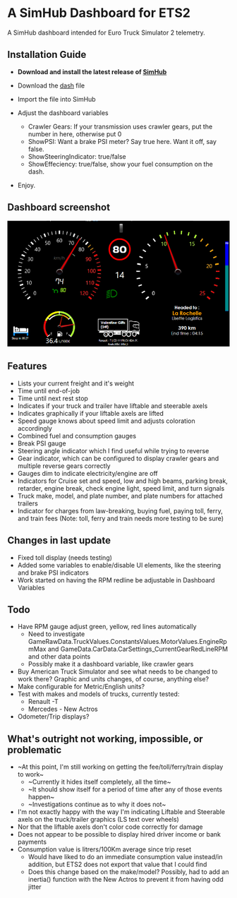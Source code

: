 # A SimHub Dashboard for ETS2

A SimHub dashboard intended for Euro Truck Simulator 2 telemetry.

## Installation Guide

* **Download and install the latest release of [SimHub](https://www.simhubdash.com/)**

* Download the [dash](ETS2Simple.simhubdash) file
* Import the file into SimHub
* Adjust the dashboard variables
  * Crawler Gears: If your transmission uses crawler gears, put the number in here, otherwise put 0
  * ShowPSI: Want a brake PSI meter? Say true here. Want it off, say false.
  * ShowSteeringIndicator: true/false
  * ShowEffeciency: true/false, show your fuel consumption on the dash.
* Enjoy.


## Dashboard screenshot

![Screenshot of dashboard](screenshot.png)

## Features

* Lists your current freight and it's weight
* Time until end-of-job
* Time until next rest stop
* Indicates if your truck and trailer have liftable and steerable axels
* Indicates graphically if your liftable axels are lifted
* Speed gauge knows about speed limit and adjusts coloration accordingly 
* Combined fuel and consumption gauges
* Break PSI gauge
* Steering angle indicator which I find useful while trying to reverse
* Gear indicator, which can be configured to display crawler gears and multiple reverse gears correctly
* Gauges dim to indicate electricity/engine are off
* Indicators for Cruise set and speed, low and high beams, parking break, retarder, engine break, check engine light, speed limit, and turn signals
* Truck make, model, and plate number, and plate numbers for attached trailers
* Indicator for charges from law-breaking, buying fuel, paying toll, ferry, and train fees (Note: toll, ferry and train needs more testing to be sure)

## Changes in last update

* Fixed toll display (needs testing)
* Added some variables to enable/disable UI elements, like the steering and brake PSI indicators
* Work started on having the RPM redline be adjustable in Dashboard Variables

## Todo

* Have RPM gauge adjust green, yellow, red lines automatically
  * Need to investigate GameRawData.TruckValues.ConstantsValues.MotorValues.EngineRpmMax and GameData.CarData.CarSettings_CurrentGearRedLineRPM and other data points
  * Possibly make it a dashboard variable, like crawler gears
* Buy American Truck Simulator and see what needs to be changed to work there? Graphic and units changes, of course, anything else?
* Make configurable for Metric/English units?
* Test with makes and models of trucks, currently tested:
  * Renault -T
  * Mercedes - New Actros
* Odometer/Trip displays?

## What's outright not working, impossible, or problematic

* ~At this point, I'm still working on getting the fee/toll/ferry/train display to work~
  *  ~Currently it hides itself completely, all the time~
  *  ~It should show itself for a period of time after any of those events happen~
  *  ~Investigations continue as to why it does not~
* I'm not exactly happy with the way I'm indicating Liftable and Steerable axels on the truck/trailer graphics (LS text over wheels)
* Nor that the liftable axels don't color code correctly for damage
* Does not appear to be possible to display hired driver income or bank payments
* Consumption value is litrers/100Km average since trip reset
  * Would have liked to do an immediate consumption value instead/in addition, but ETS2 does not export that value that I could find
  * Does this change based on the make/model? Possibly, had to add an inertia() function with the New Actros to prevent it from having odd jitter
